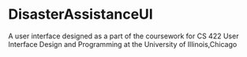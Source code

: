 # DisasterAssistanceUI
A user interface designed as a part of the coursework for CS 422 User Interface Design and Programming at the University of Illinois,Chicago
